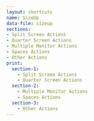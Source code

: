 ```yaml
---
layout: shortcuts
name: SizeUp
data-file: sizeup
sections:
- Split Screen Actions
- Quarter Screen Actions
- Multiple Monitor Actions
- Spaces Actions
- Other Actions
print:
  section-1:
    - Split Screen Actions
    - Quarter Screen Actions
  section-2:
    - Multiple Monitor Actions
    - Spaces Actions
  section-3:
    - Other Actions
---
```

